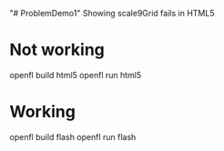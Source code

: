 "# ProblemDemo1" 
Showing scale9Grid fails in HTML5

# Not working
openfl build html5
openfl run html5

# Working
openfl build flash
openfl run flash
